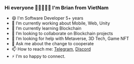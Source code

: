 ### Hi everyone 👋👋👋👋👋 I'm Brian from VietNam

<!--
**bienpx224/bienpx224** is a ✨ _special_ ✨ repository because its `README.md` (this file) appears on your GitHub profile.

-->

- 😄 I'm Software Developer 5+ years 
- 🔭 I’m currently working about Mobile, Web, Unity
- 🌱 I’m currently learning Blockchain
- 👯 I’m looking to collaborate on Blockchain projects
- 🤔 I’m looking for help with Metaverse, 3D Tech, Game NFT
- 💬 Ask me about the change to cooperate
- 📫 How to reach me: [Telegram](https://telegram.me/bienpx224), [Discord](https://discord.com/users/8746)
- ⚡ I'm so happy to connect. 
